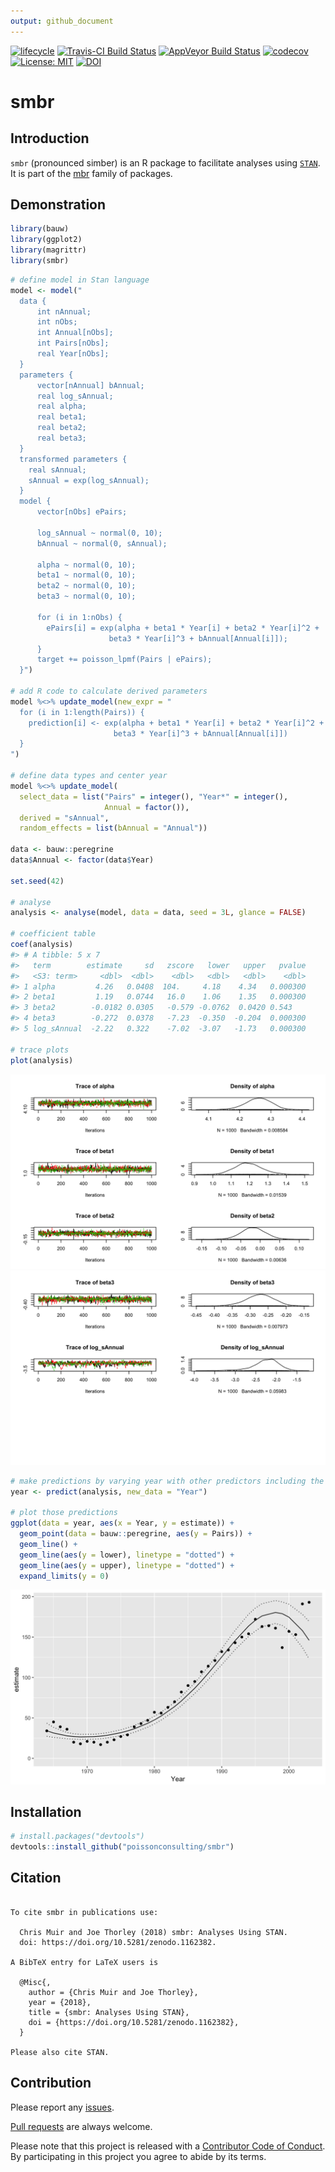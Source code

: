 ```yaml
---
output: github_document
---
```


<!-- README.md is generated from README.Rmd. Please edit that file -->



 [![lifecycle](https://img.shields.io/badge/lifecycle-maturing-blue.svg)](https://www.tidyverse.org/lifecycle/#maturing)
 [![Travis-CI Build Status](https://travis-ci.org/poissonconsulting/smbr.svg?branch=master)](https://travis-ci.org/poissonconsulting/smbr)
[![AppVeyor Build Status](https://ci.appveyor.com/api/projects/status/github/poissonconsulting/smbr?branch=master&svg=true)](https://ci.appveyor.com/project/poissonconsulting/smbr)
[![codecov](https://codecov.io/gh/poissonconsulting/smbr/branch/master/graph/badge.svg)](https://codecov.io/gh/poissonconsulting/smbr)
[![License: MIT](https://img.shields.io/badge/License-MIT-green.svg)](https://opensource.org/licenses/MIT)
[![DOI](https://zenodo.org/badge/DOI/10.5281/zenodo.1162382.svg)](https://doi.org/10.5281/zenodo.1162382)

# smbr

## Introduction

`smbr` (pronounced simber) is an R package to facilitate analyses using [`STAN`](http://mc-stan.org).
It is part of the [mbr](https://github.com/poissonconsulting/mbr) family of packages.

## Demonstration


```r
library(bauw)
library(ggplot2)
library(magrittr)
library(smbr)
```


```r
# define model in Stan language
model <- model("
  data {
      int nAnnual;
      int nObs;
      int Annual[nObs];
      int Pairs[nObs];
      real Year[nObs];
  }
  parameters {
      vector[nAnnual] bAnnual;
      real log_sAnnual;
      real alpha;
      real beta1;
      real beta2;
      real beta3;
  }
  transformed parameters {
    real sAnnual;
    sAnnual = exp(log_sAnnual);
  }
  model {
      vector[nObs] ePairs;
    
      log_sAnnual ~ normal(0, 10);
      bAnnual ~ normal(0, sAnnual);

      alpha ~ normal(0, 10);
      beta1 ~ normal(0, 10);
      beta2 ~ normal(0, 10);
      beta3 ~ normal(0, 10);

      for (i in 1:nObs) {
        ePairs[i] = exp(alpha + beta1 * Year[i] + beta2 * Year[i]^2 + 
                      beta3 * Year[i]^3 + bAnnual[Annual[i]]);
      }
      target += poisson_lpmf(Pairs | ePairs);
  }")

# add R code to calculate derived parameters
model %<>% update_model(new_expr = "
  for (i in 1:length(Pairs)) {
    prediction[i] <- exp(alpha + beta1 * Year[i] + beta2 * Year[i]^2 + 
                       beta3 * Year[i]^3 + bAnnual[Annual[i]])
  }
")

# define data types and center year
model %<>% update_model(
  select_data = list("Pairs" = integer(), "Year*" = integer(), 
                     Annual = factor()),
  derived = "sAnnual",
  random_effects = list(bAnnual = "Annual"))

data <- bauw::peregrine
data$Annual <- factor(data$Year)

set.seed(42)

# analyse
analysis <- analyse(model, data = data, seed = 3L, glance = FALSE)

# coefficient table
coef(analysis)
#> # A tibble: 5 x 7
#>   term        estimate     sd   zscore   lower   upper   pvalue
#>   <S3: term>     <dbl>  <dbl>    <dbl>   <dbl>   <dbl>    <dbl>
#> 1 alpha         4.26   0.0408  104.     4.18    4.34   0.000300
#> 2 beta1         1.19   0.0744   16.0    1.06    1.35   0.000300
#> 3 beta2        -0.0182 0.0305   -0.579 -0.0762  0.0420 0.543   
#> 4 beta3        -0.272  0.0378   -7.23  -0.350  -0.204  0.000300
#> 5 log_sAnnual  -2.22   0.322    -7.02  -3.07   -1.73   0.000300

# trace plots
plot(analysis)
```

![plot of chunk unnamed-chunk-3](tools/README-unnamed-chunk-3-1.png)![plot of chunk unnamed-chunk-3](tools/README-unnamed-chunk-3-2.png)

```r
# make predictions by varying year with other predictors including the random effect of Annual held constant
year <- predict(analysis, new_data = "Year")

# plot those predictions
ggplot(data = year, aes(x = Year, y = estimate)) +
  geom_point(data = bauw::peregrine, aes(y = Pairs)) +
  geom_line() +
  geom_line(aes(y = lower), linetype = "dotted") +
  geom_line(aes(y = upper), linetype = "dotted") +
  expand_limits(y = 0)
```

![plot of chunk unnamed-chunk-4](tools/README-unnamed-chunk-4-1.png)

## Installation


```r
# install.packages("devtools")
devtools::install_github("poissonconsulting/smbr")
```

## Citation


```

To cite smbr in publications use:

  Chris Muir and Joe Thorley (2018) smbr: Analyses Using STAN.
  doi: https://doi.org/10.5281/zenodo.1162382.

A BibTeX entry for LaTeX users is

  @Misc{,
    author = {Chris Muir and Joe Thorley},
    year = {2018},
    title = {smbr: Analyses Using STAN},
    doi = {https://doi.org/10.5281/zenodo.1162382},
  }

Please also cite STAN.
```

## Contribution

Please report any [issues](https://github.com/poissonconsulting/smbr/issues).

[Pull requests](https://github.com/poissonconsulting/smbr/pulls) are always welcome.

Please note that this project is released with a [Contributor Code of Conduct](CONDUCT.md). By participating in this project you agree to abide by its terms.
